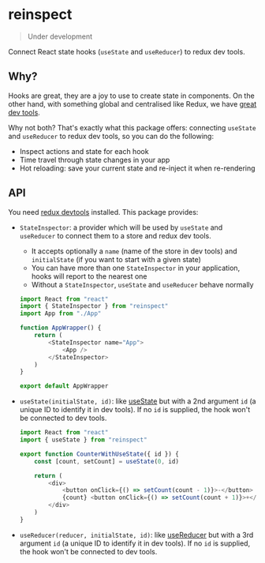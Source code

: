 # reinspect

> Under development

Connect React state hooks (`useState` and `useReducer`) to redux dev tools.

## Why?

Hooks are great, they are a joy to use to create state in components. On the other hand, with something global and centralised like Redux, we have [great dev tools](https://github.com/zalmoxisus/redux-devtools-extension).

Why not both? That's exactly what this package offers: connecting `useState` and `useReducer` to redux dev tools, so you can do the following:

-   Inspect actions and state for each hook
-   Time travel through state changes in your app
-   Hot reloading: save your current state and re-inject it when re-rendering

## API

You need [redux devtools](https://github.com/zalmoxisus/redux-devtools-extension) installed. This package provides:

-   `StateInspector`: a provider which will be used by `useState` and `useReducer` to connect them to a store and redux dev tools.

    -   It accepts optionally a `name` (name of the store in dev tools) and `initialState` (if you want to start with a given state)
    -   You can have more than one `StateInspector` in your application, hooks will report to the nearest one
    -   Without a `StateInspector`, `useState` and `useReducer` behave normally

    ```js
    import React from "react"
    import { StateInspector } from "reinspect"
    import App from "./App"

    function AppWrapper() {
        return (
            <StateInspector name="App">
                <App />
            </StateInspector>
        )
    }

    export default AppWrapper
    ```

-   `useState(initialState, id)`: like [useState](https://reactjs.org/docs/hooks-reference.html#usestate) but with a 2nd argument `id` (a unique ID to identify it in dev tools). If no `id` is supplied, the hook won't be connected to dev tools.

    ```js
    import React from "react"
    import { useState } from "reinspect"

    export function CounterWithUseState({ id }) {
        const [count, setCount] = useState(0, id)

        return (
            <div>
                <button onClick={() => setCount(count - 1)}>-</button>
                {count} <button onClick={() => setCount(count + 1)}>+</button>
            </div>
        )
    }
    ```

-   `useReducer(reducer, initialState, id)`: like [useReducer](https://reactjs.org/docs/hooks-reference.html#usereducer) but with a 3rd argument `id` (a unique ID to identify it in dev tools). If no `id` is supplied, the hook won't be connected to dev tools.
